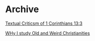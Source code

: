 # Archive


[Textual Criticsm of 1 Corinthians 13:3](https://allenwilson.github.io/textual-criticism-1-corinthians/)

[WHy I study Old and Weird Christianities](https://allenwilson.github.io/why-I-study-old-and-weird-Christianities/)